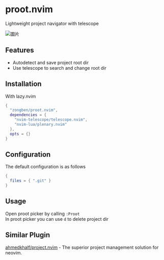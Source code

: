 # proot.nvim

Lightweight project navigator with telescope

![圖片](https://github.com/user-attachments/assets/d21f7614-a361-4496-8033-83b8bf058c7e)

## Features

* Autodetect and save project root dir
* Use telescope to search and change root dir

## Installation

With lazy.nvim
```lua
{
  "zongben/proot.nvim",
  dependencies = {
    "nvim-telescope/telescope.nvim",
    "nvim-lua/plenary.nvim"
  },
  opts = {}
}
```

## Configuration

The default configuration is as follows
```lua
{
  files = { ".git" }
}
```

## Usage

Open proot picker by calling `:Proot`  
In proot picker you can use `d` to delete project dir

## Similar Plugin

[ahmedkhalf/project.nvim](https://github.com/ahmedkhalf/project.nvim) - The superior project management solution for neovim. 
